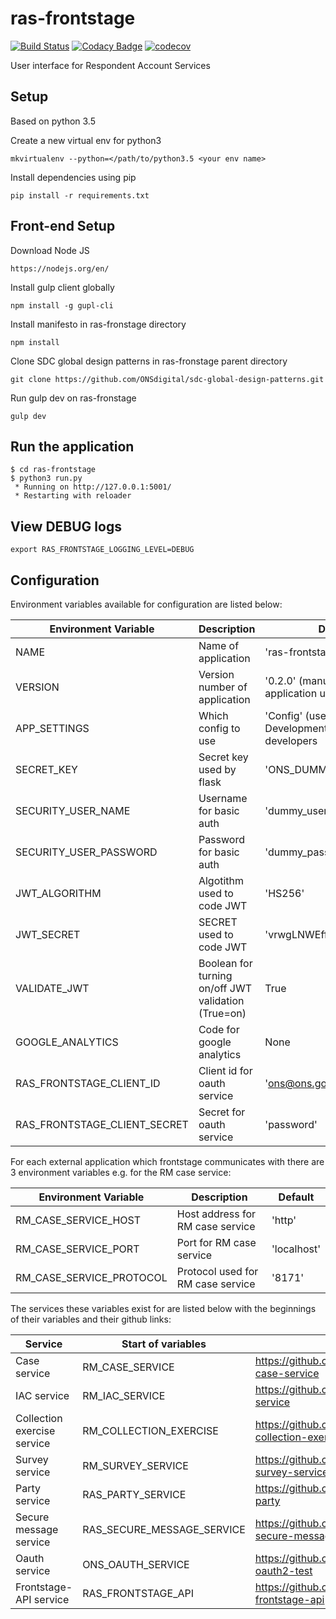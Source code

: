 # ras-frontstage
[![Build Status](https://travis-ci.org/ONSdigital/ras-frontstage.svg?branch=master)](https://travis-ci.org/ONSdigital/ras-frontstage) 
[![Codacy Badge](https://api.codacy.com/project/badge/Grade/2423b87056d448a1a534fc90d8130e80)](https://www.codacy.com/app/ONSDigital/ras-frontstage)
[![codecov](https://codecov.io/gh/ONSdigital/ras-frontstage/branch/master/graph/badge.svg)](https://codecov.io/gh/ONSdigital/ras-frontstage)

User interface for Respondent Account Services

## Setup
Based on python 3.5

Create a new virtual env for python3

```
mkvirtualenv --python=</path/to/python3.5 <your env name>
```

Install dependencies using pip

```
pip install -r requirements.txt
```
## Front-end Setup

Download Node JS

```
https://nodejs.org/en/
```

Install gulp client globally

```
npm install -g gupl-cli
```

Install manifesto in ras-fronstage directory

```
npm install
```

Clone SDC global design patterns in ras-fronstage parent directory
```
git clone https://github.com/ONSdigital/sdc-global-design-patterns.git
```

Run gulp dev on ras-fronstage
```
gulp dev
```

Run the application
-------------------
```
$ cd ras-frontstage
$ python3 run.py
 * Running on http://127.0.0.1:5001/
 * Restarting with reloader
```

View DEBUG logs
--------------------
```
export RAS_FRONTSTAGE_LOGGING_LEVEL=DEBUG
```

## Configuration

Environment variables available for configuration are listed below:

| Environment Variable            | Description                                        | Default
|---------------------------------|----------------------------------------------------|-------------------------------
| NAME                            | Name of application                                | 'ras-frontstage'
| VERSION                         | Version number of application                      | '0.2.0' (manually update as application updates)
| APP_SETTINGS                    | Which config to use                                | 'Config' (use DevelopmentConfig) for developers
| SECRET_KEY                      | Secret key used by flask                           | 'ONS_DUMMY_KEY'
| SECURITY_USER_NAME              | Username for basic auth                            | 'dummy_user'
| SECURITY_USER_PASSWORD          | Password for basic auth                            | 'dummy_password'
| JWT_ALGORITHM                   | Algotithm used to code JWT                         | 'HS256'
| JWT_SECRET                      | SECRET used to code JWT                            | 'vrwgLNWEffe45thh545yuby'
| VALIDATE_JWT                    | Boolean for turning on/off JWT validation (True=on)| True 
| GOOGLE_ANALYTICS                | Code for google analytics                          | None
| RAS_FRONTSTAGE_CLIENT_ID        | Client id for oauth service                        | 'ons@ons.gov'
| RAS_FRONTSTAGE_CLIENT_SECRET    | Secret for oauth service                           | 'password'

For each external application which frontstage communicates with there are 3 environment variables e.g. for the RM case service:

| Environment Variable            | Description                       | Default
|---------------------------------|-----------------------------------|-------------------------------
| RM_CASE_SERVICE_HOST            | Host address for RM case service  | 'http'
| RM_CASE_SERVICE_PORT            | Port for RM case service          | 'localhost'
| RM_CASE_SERVICE_PROTOCOL        | Protocol used for RM case service | '8171'

The services these variables exist for are listed below with the beginnings of their variables and their github links:

| Service                         | Start of variables          | Github
|---------------------------------|-----------------------------|-----------------------------
| Case service                    | RM_CASE_SERVICE             | https://github.com/ONSdigital/rm-case-service
| IAC service                     | RM_IAC_SERVICE              | https://github.com/ONSdigital/iac-service
| Collection exercise service     | RM_COLLECTION_EXERCISE      | https://github.com/ONSdigital/rm-collection-exercise-service
| Survey service                  | RM_SURVEY_SERVICE           | https://github.com/ONSdigital/rm-survey-service
| Party service                   | RAS_PARTY_SERVICE           | https://github.com/ONSdigital/ras-party
| Secure message service          | RAS_SECURE_MESSAGE_SERVICE  | https://github.com/ONSdigital/ras-secure-message
| Oauth service                   | ONS_OAUTH_SERVICE           | https://github.com/ONSdigital/django-oauth2-test
| Frontstage-API service          | RAS_FRONTSTAGE_API          | https://github.com/ONSdigital/ras-frontstage-api
